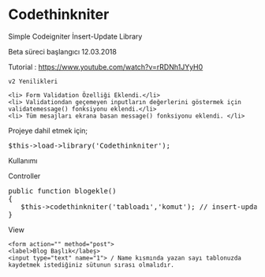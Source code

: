 # Codethinkniter
Simple Codeigniter İnsert-Update Library

Beta süreci başlangıcı 12.03.2018

Tutorial : https://www.youtube.com/watch?v=rRDNh1JYyH0




	v2 Yenilikleri

	<li> Form Validation Özelliği Eklendi.</li>
	<li> Validationdan geçemeyen inputların değerlerini göstermek için validatemessage() fonksiyonu eklendi.</li>
	<li> Tüm mesajları ekrana basan message() fonksiyonu eklendi. </li>





Projeye dahil etmek için;
<pre>$this->load->library('Codethinkniter'); </pre>


Kullanımı

Controller
<pre>
public function blogekle()
{
   $this->codethinkniter('tabloadı','komut'); // insert-update
}
</pre>


View
```
<form action="" method="post">
<label>Blog Başlık</labeş>
<input type="text" name="1"> / Name kısmında yazan sayı tablonuzda kaydetmek istediğiniz sütunun sırası olmalıdır.
```
 
